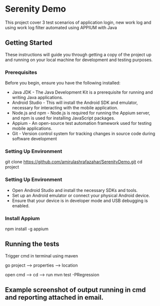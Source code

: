# Serenity Demo

This project cover 3 test scenarios of application login, new work log and using work log filter automated using APPIUM with Java 

## Getting Started

These instructions will guide you through getting a copy of the project up and running on your local machine for development and testing purposes.

### Prerequisites

Before you begin, ensure you have the following installed:

* Java JDK - The Java Development Kit is a prerequisite for running and writing Java applications.
* Android Studio - This will install the Android SDK and emulator, necessary for interacting with the mobile application.
* Node.js and npm - Node.js is required for running the Appium server, and npm is used for installing JavaScript packages.
* Appium - An open-source test automation framework used for testing mobile applications.
* Git - Version control system for tracking changes in source code during software development

### Setting Up Environment

git clone https://github.com/amirulashrafazahar/SerenityDemo.git
cd project

### Setting Up Environment

* Open Android Studio and install the necessary SDKs and tools.
* Set up an Android emulator or connect your physical Android device.
* Ensure that your device is in developer mode and USB debugging is enabled.

### Install Appium

npm install -g appium

## Running the tests

Trigger cmd in terminal using maven

go project --> properties --> location

open cmd --> cd <location>  --> run mvn test -PRegression

## Example screenshot of output running in cmd and reporting attached in email.



